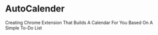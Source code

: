 # AutoCalender
Creating Chrome Extension That Builds A Calendar For You Based On A Simple To-Do List

